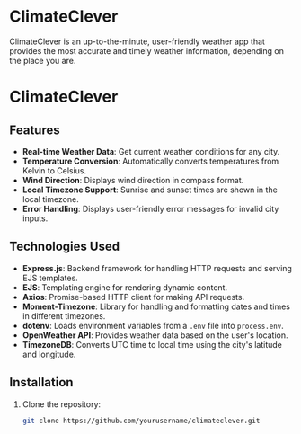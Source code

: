 # ClimateClever
ClimateClever is an up-to-the-minute, user-friendly weather app that provides the most accurate and timely weather information, depending on the place you are.
# ClimateClever

## Features

- **Real-time Weather Data**: Get current weather conditions for any city.
- **Temperature Conversion**: Automatically converts temperatures from Kelvin to Celsius.
- **Wind Direction**: Displays wind direction in compass format.
- **Local Timezone Support**: Sunrise and sunset times are shown in the local timezone.
- **Error Handling**: Displays user-friendly error messages for invalid city inputs.

## Technologies Used

- **Express.js**: Backend framework for handling HTTP requests and serving EJS templates.
- **EJS**: Templating engine for rendering dynamic content.
- **Axios**: Promise-based HTTP client for making API requests.
- **Moment-Timezone**: Library for handling and formatting dates and times in different timezones.
- **dotenv**: Loads environment variables from a `.env` file into `process.env`.
- **OpenWeather API**: Provides weather data based on the user's location.
- **TimezoneDB**: Converts UTC time to local time using the city's latitude and longitude.

## Installation

1. Clone the repository:
   ```bash
   git clone https://github.com/yourusername/climateclever.git
